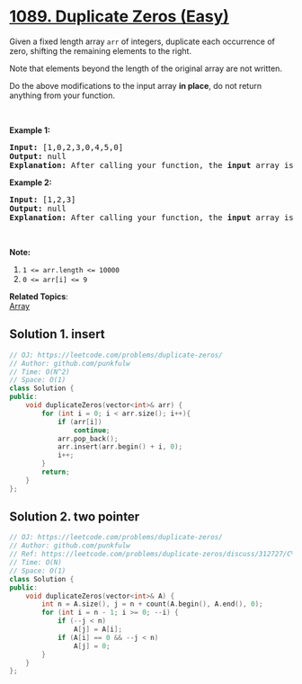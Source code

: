 # [1089. Duplicate Zeros (Easy)](https://leetcode.com/problems/duplicate-zeros/)

<p>Given a fixed length&nbsp;array <code>arr</code> of integers, duplicate each occurrence of zero, shifting the remaining elements to the right.</p>

<p>Note that elements beyond the length of the original array are not written.</p>

<p>Do the above modifications to the input array <strong>in place</strong>, do not return anything from your function.</p>

<p>&nbsp;</p>

<p><strong>Example 1:</strong></p>

<pre><strong>Input: </strong><span id="example-input-1-1">[1,0,2,3,0,4,5,0]</span>
<strong>Output: </strong>null
<strong>Explanation: </strong>After calling your function, the <strong>input</strong> array is modified to: <span id="example-output-1">[1,0,0,2,3,0,0,4]</span>
</pre>

<p><strong>Example 2:</strong></p>

<pre><strong>Input: </strong><span id="example-input-2-1">[1,2,3]</span>
<strong>Output: </strong>null
<strong>Explanation: </strong>After calling your function, the <strong>input</strong> array is modified to: <span id="example-output-2">[1,2,3]</span>
</pre>

<p>&nbsp;</p>

<p><strong>Note:</strong></p>

<ol>
	<li><code>1 &lt;= arr.length &lt;= 10000</code></li>
	<li><code>0 &lt;= arr[i] &lt;= 9</code></li>
</ol>

**Related Topics**:  
[Array](https://leetcode.com/tag/array/)

## Solution 1. insert

```cpp
// OJ: https://leetcode.com/problems/duplicate-zeros/
// Author: github.com/punkfulw
// Time: O(N^2)
// Space: O(1)
class Solution {
public:
    void duplicateZeros(vector<int>& arr) {
        for (int i = 0; i < arr.size(); i++){
            if (arr[i])
                continue;
            arr.pop_back();
            arr.insert(arr.begin() + i, 0);
            i++;
        }
        return;
    }
};
```

## Solution 2. two pointer

```cpp
// OJ: https://leetcode.com/problems/duplicate-zeros/
// Author: github.com/punkfulw
// Ref: https://leetcode.com/problems/duplicate-zeros/discuss/312727/C%2B%2BJava-Two-Pointers-Space-O(1)
// Time: O(N)
// Space: O(1)
class Solution {
public:
    void duplicateZeros(vector<int>& A) {
        int n = A.size(), j = n + count(A.begin(), A.end(), 0);
        for (int i = n - 1; i >= 0; --i) {
            if (--j < n)
                A[j] = A[i];
            if (A[i] == 0 && --j < n)
                A[j] = 0;
        }
    }
};
```

